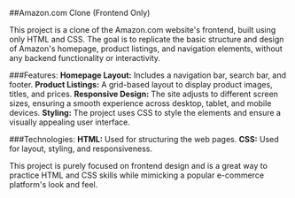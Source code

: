 ##Amazon.com Clone (Frontend Only)

This project is a clone of the Amazon.com website's frontend, 
built using only HTML and CSS. The goal is to replicate the 
basic structure and design of Amazon's homepage, product 
listings, and navigation elements, without any backend 
functionality or interactivity.

###Features:
<b>Homepage Layout:</b> Includes a navigation bar, search bar, and footer.
<b>Product Listings:</b> A grid-based layout to display product images, titles, and prices.
<b>Responsive Design:</b> The site adjusts to different screen sizes, ensuring a smooth experience across desktop, tablet, and mobile devices.
<b>Styling:</b> The project uses CSS to style the elements and ensure a visually appealing user interface.

###Technologies:
<b>HTML:</b> Used for structuring the web pages.
<b>CSS:</b> Used for layout, styling, and responsiveness.

This project is purely focused on frontend design and is a 
great way to practice HTML and CSS skills while mimicking a 
popular e-commerce platform's look and feel.
